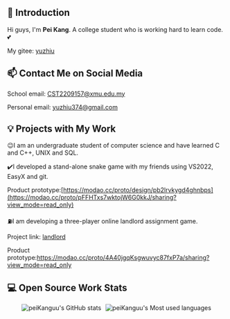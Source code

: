 ## 👋 Introduction

Hi guys, I'm **Pei Kang**. A college student who is working hard to learn code.💕

My gitee: 
[yuzhiu](https://gitee.com/yuzhiU "Visit my gitte personal homepage")


## 📫 Contact Me on Social Media

School email: CST2209157@xmu.edu.my

Personal email: yuzhiu374@gmail.com

## 💡 Projects with My Work

😉I am an undergraduate student of computer science and have learned C and C++, UNIX and SQL.

✔️I developed a stand-alone snake game with my friends using VS2022, EasyX and git.

Product prototype:[https://modao.cc/proto/design/pb2lrvkygd4ghnbps](https://modao.cc/proto/pFFHTxs7wktojW6G0kkJ/sharing?view_mode=read_only)

⛽I am developing a three-player online landlord assignment game.

Project link: [landlord](https://gitee.com/zhangjiaxioaxiaohai/landlords "斗地主" )

Product prototype:https://modao.cc/proto/4A40jgqKsgwuvyc87fxP7a/sharing?view_mode=read_only
 
## 💻 Open Source Work Stats

<div style="display: flex; justify-content: center;">
    <img src="https://github-readme-stats.vercel.app/api?username=peiKanguu&show_icons=true" alt="peiKanguu's GitHub stats" style="margin-right: 10px;"/>
    <img src="https://github-readme-stats.vercel.app/api/top-langs/?username=peiKanguu&layout=compact&hide_border=true&langs_count=10" alt="peiKanguu's Most used languages"/>
</div>
